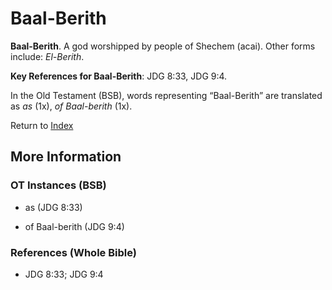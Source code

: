 # Baal-Berith
**Baal-Berith**. 
A god worshipped by people of Shechem (acai). 
Other forms include: 
*El-Berith*. 


**Key References for Baal-Berith**: 
JDG 8:33, JDG 9:4. 


In the Old Testament (BSB), words representing “Baal-Berith” are translated as 
*as* (1x), *of Baal-berith* (1x). 




Return to [Index](00-Index.md)

## More Information

### OT Instances (BSB)

* as (JDG 8:33)

* of Baal-berith (JDG 9:4)



### References (Whole Bible)

* JDG 8:33; JDG 9:4




